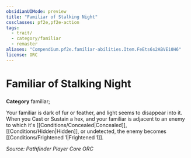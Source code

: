 ```yaml
---
obsidianUIMode: preview
title: "Familiar of Stalking Night"
cssclasses: pf2e,pf2e-action
tags:
  - trait/
  - category/familiar
  - remaster
aliases: "Compendium.pf2e.familiar-abilities.Item.FeEts6s2ABVEi0H6"
license: ORC
---
```

# Familiar of Stalking Night

### 

**Category** familiar; 




Your familiar is dark of fur or feather, and light seems to disappear into it. When you Cast or Sustain a hex, and your familiar is adjacent to an enemy to which it's [[Conditions/Concealed|Concealed]], [[Conditions/Hidden|Hidden]], or undetected, the enemy becomes [[Conditions/Frightened 1|Frightened 1]].

*Source: Pathfinder Player Core*
*ORC*